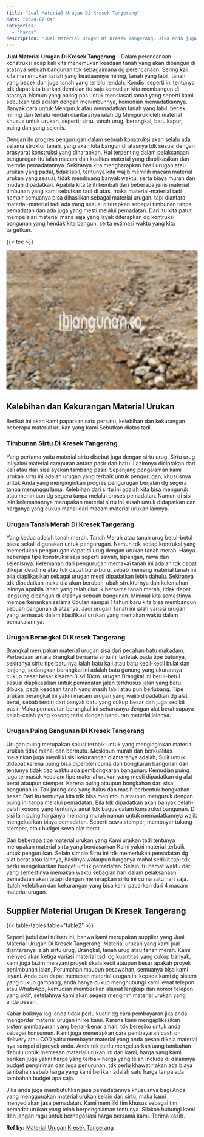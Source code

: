 ```yaml
---
title: "Jual Material Urugan Di Kresek Tangerang"
date: "2024-07-04"
categories: 
  - "harga"
description: "Jual Material Urugan Di Kresek Tangerang. Jika anda juga membutuhkan jasa pemadatannya khususnya bagi Anda yang menggunakan material urukan selain dari sirtu..."
---
```


**Jual Material Urugan Di Kresek Tangerang** – Dalam perencanaan konstruksi acap kali kita menemukan keadaan tanah yang akan dibangun di atasnya sebuah bangunan tdk sebagaimana dg perencanaan. Sering kali kita menemukan tanah yang keadaannya miring, tanah yang labil, tanah yang becek dan juga tanah yang terlalu rendah. Kondisi seperti ini tentunya tdk dapat kita biarkan demikian itu saja kemudian kita membangun di atasnya. Namun yang paling pas untuk mensiasati tanah yang seperti kami sebutkan tadi adalah dengan menimbunnya, kemudian memadatkannya. Banyak cara untuk Menguruk atau memadatkan tanah yang labil, becek, miring dan terlalu rendah diantaranya ialah dg Menguruk oleh material khusus untuk urukan, seperti; sirtu, tanah urug, berangkal, batu kapur, puing dan yang sejenis.

Dengan itu progres pengurugan dalam sebuah konstruksi akan selalu ada selama struktur tanah, yang akan kita bangun di atasnya tdk sesuai dengan prasyarat konstruksi yang diharapkan. Hal terpenting dalam pelaksanaan pengurugan itu ialah macam dan kualitas material yang diaplikasikan dan metode pemadatannya. Sekiranya kita mengharapkan hasil urugan atau urukan yang padat, tidak labil, tentunya kita wajib memilih macam material urukan yang sesuai, tidak membuang banyak waktu, serta biaya murah dan mudah dipadatkan. Apabila kita teliti kembali dari beberapa jenis material timbunan yang kami sebutkan tadi di atas, maka material-material tadi hampir semuanya bisa dihasilkan sebagai material urugan. tapi diantara material-material tadi ada yang sesuai diterapkan sebagai timbunan tanpa pemadatan dan ada juga yang mesti melalui pemadatan. Dari itu kita patut mempelajari material mana saja yang layak diterapkan dg kontruksi bangunan yang hendak kita bangun, serta estimasi waktu yang kita targetkan.

{{< toc >}}

![Jual Material Urugan Di Kresek Tangerang](/images/jual-urugan-37.png)

## Kelebihan dan Kekurangan Material Urukan

Berikut ini akan kami paparkan satu persatu, kelebihan dan kekurangan beberapa material urukan yang kami Sebutkan diatas tadi.

### Timbunan Sirtu Di Kresek Tangerang

Yang pertama yaitu material sirtu disebut juga dengan sirtu urug. Sirtu urug ini yakni material campuran antara pasir dan batu. Lazimnya diciptakan dari kali atau dari sisa ayakan tambang pasir. Sepanjang pengalaman kami urukan sirtu ini adalah urugan yang terbaik untuk pengurugan, khususnya untuk Anda yang menginginkan progres pengurugan berjalan dg segera tanpa menunggu lama. Kelebihan dari sirtu ini adalah kita bisa menguruk atau menimbun dg segera tanpa melalui proses pemadatan. Namun di sisi lain kelemahannya merupakan material sirtu ini susah untuk didapatkan dan harganya yang cukup mahal dari macam material urukan lainnya.

### Urugan Tanah Merah Di Kresek Tangerang

Yang kedua adalah tanah merah. Tanah Merah atau tanah urug betul-betul biasa sekali digunakan untuk pengurugan. Namun tdk setiap kontruksi yang memerlukan pengurugan dapat di urug dengan urukan tanah merah. Hanya beberapa tipe konstruksi saja seperti sawah, lapangan, rawa dan sejenisnya. Kelemahan dari pengurugan memakai tanah ini adalah tdk dapat dikejar deadline atau tdk dapat buru-buru, sebab memang material tanah ini bila diaplikasikan sebagai urugan mesti dipadatkan lebih dahulu. Sekiranya tdk dipadatkan maka dia akan berubah-ubah strukturnya dan kelemahan lainnya apabila lahan yang telah diuruk bersama tanah merah, tidak dapat langsung dibangun di atasnya sebuah bangunan. Minimal kita semestinya memperkenankan selama 6bulan sampai 1 tahun baru kita bisa membangun sebuah bangunan di atasnya. Jadi urugan Tanah ini ialah variasi urugan yang termasuk dalam klasifikasi urukan yang memakan waktu dalam pemakaiannya.

### Urugan Berangkal Di Kresek Tangerang

Brangkal merupakan material urugan sisa dari pecahan batu makadam. Perbedaan antara Brangkal bersama sirtu ini terletak pada tipe batunya, sekiranya sirtu tipe batu nya ialah batu kali atau batu kecil-kecil bulat dan lonjong, sedangkan berangkal ini adalah batu gunung yang ukurannya cukup besar besar kisaran 3 sd 10cm. urugan Brangkal ini betul-betul sesuai diaplikasikan untuk pemadatan jalan terkhusus jalan yang baru dibuka, pada keadaan tanah yang masih labil atau pun berlubang. Tipe urukan berangkal ini yakni macam urugan yang wajib dipadatkan dg alat berat, sebab terdiri dari banyak batu yang cukup besar dan juga sedikit pasir. Maka pemadatan berangkal ini seharusnya dengan alat berat supaya celah-celah yang kosong terisi dengan hancuran material lainnya.

### Urugan Puing Bangunan Di Kresek Tangerang

Urugan puing merupakan solusi terbaik untuk yang menginginkan material urukan tidak mahal dan bermutu. Meskipun murah dan berkualitas melainkan juga memiliki sisi kekurangan diantaranya adalah; Sulit untuk didapat karena puing bisa diperoleh cuma dari bongkaran bangunan dan tentunya tidak tiap waktu ada pembongkaran bangunan. Kemudian puing juga termasuk kedalam tipe material urukan yang mesti dipadatkan dg alat berat ataupun stemper. Karena puing ataupun bongkahan dari sisa bangunan ini Tak jarang ada yang halus dan masih berbentuk bongkahan besar. Dari itu tentunya kita tdk bisa menimbun ataupun menguruk dengan puing ini tanpa melalui pemadatan. Bila tdk dipadatkan akan banyak celah-celah kosong yang tentunya amat tdk bagus dalam konstruksi bangunan. Di sisi lain puing harganya memang murah namun untuk memadatkannya wajib mengeluarkan biaya pemadatan. Seperti sewa stemper, membayar tukang stemper, atau budget sewa alat berat.

Dari beberapa tipe material urukan yang Kami uraikan tadi tentunya merupakan material sirtu yang berdasarkan Kami yakni material terbaik untuk pengurukan. Selain simple Sirtu ini tdk memerlukan pemadatan dg alat berat atau lainnya, hasilnya walaupun harganya mahal sedikit tapi tdk perlu mengeluarkan budget untuk pemadatan. Selain itu hemat waktu dari yang semestinya memakan waktu sebagian hari dalam pelaksanaan pemadatan akan tetapi dengan menerapkan sirtu ini cuma satu hari saja. Itulah kelebihan dan kekurangan yang bisa kami paparkan dari 4 macam material urugan.

## Supplier Material Urugan Di Kresek Tangerang

{{< table-tables table="table2" >}}

Seperti judul dari tulisan ini, bahwa kami merupakan supplier yang Jual Material Urugan Di Kresek Tangerang. Material urukan yang kami jual diantaranya ialah sirtu urug, Brangkal, tanah urug atau tanah merah. Kami menyediakan ketiga variasi material tadi dg kuantitas yang cukup banyak, kami juga lazim melayani proyek skala kecil ataupun besar apakah proyek penimbunan jalan, Perumahan maupun pesawahan, semuanya bisa kami layani. Anda pun dapat memesan material urugan ini kepada kami dg sistem yang cukup gampang, anda hanya cukup menghubungi kami lewat telepon atau WhatsApp, kemudian memberikan alamat lengkap dan nomor telepon yang aktif, setelahnya kami akan segera mengirim material urukan yang anda pesan.

Kabar baiknya lagi anda tidak perlu kuatir dg cara pembayaran jika anda mengorder material urugan ini ke kami. Karena kami mengaplikasikan sistem pembayaran yang benar-benar aman, tdk beresiko untuk anda sebagai konsumen. Kami juga menerapkan cara pembayaran cash on delivery atau COD yaitu membayar material yang anda pesan dikala material nya sampai di proyek anda. Anda tdk perlu mengeluarkan uang tambahan dahulu untuk memesan material urukan ini dari kami, harga yang kami berikan juga yakni harga yang terbaik harga yang telah include di dalamnya budget pengiriman dan juga penurunan. tdk perlu khawatir akan ada biaya tambahan sebab harga yang kami berikan adalah satu harga tanpa ada tambahan budget apa saja.

Jika anda juga membutuhkan jasa pemadatannya khususnya bagi Anda yang menggunakan material urukan selain dari sirtu, maka kami menyediakan jasa pemadatan. Kami memiliki tim khusus sebagai tim pemadat urukan yang telah berpengalaman tentunya. Silakan hubungi kami dan jangan ragu untuk bernegosiasi harga bersama kami. Terima kasih.

**Ref by:** [Material Urugan Kresek Tangerang](https://id.wikipedia.org/wiki/Material)
